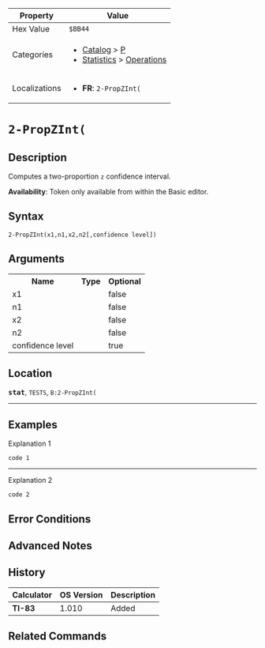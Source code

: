 | Property      | Value |
|---------------|-------|
| Hex Value     | `$BB44`|
| Categories    | <ul><li>[Catalog](<../categories/Catalog.md>) > [P](<../categories/Catalog.md#P>)</li><li>[Statistics](<../categories/Statistics.md>) > [Operations](<../categories/Statistics.md#Operations>)</li></ul> |
| Localizations | <ul><li><b>FR</b>: `2-PropZInt(`</li></ul> |

# `2-PropZInt(`

## Description
Computes a two-proportion `z` confidence interval.


<b>Availability</b>: Token only available from within the Basic editor.

## Syntax
`2-PropZInt(x1,n1,x2,n2[,confidence level])`

## Arguments
<table>
<tr><th>Name</th><th>Type</th><th>Optional</th></tr>

<tr><td>x1</td><td></td><td>false</td></tr>

<tr><td>n1</td><td></td><td>false</td></tr>

<tr><td>x2</td><td></td><td>false</td></tr>

<tr><td>n2</td><td></td><td>false</td></tr>

<tr><td>confidence level</td><td></td><td>true</td></tr>

</table>

## Location
<tt><kbd><b>stat</b></kbd></tt>, `TESTS`, `B:2-PropZInt(`
<hr>

## Examples

Explanation 1
```ti-basic
code 1
```
---
Explanation 2
```ti-basic
code 2
```

## Error Conditions


## Advanced Notes


## History
| Calculator | OS Version | Description |
|------------|------------|-------------|
| <b>TI-83</b> | 1.010 | Added

## Related Commands

    